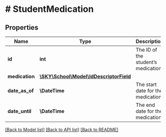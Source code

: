 # # StudentMedication

## Properties

Name | Type | Description | Notes
------------ | ------------- | ------------- | -------------
**id** | **int** | The ID of the student’s medication | [optional]
**medication** | [**\SKY\School\Model\IdDescriptorField**](IdDescriptorField.md) |  | [optional]
**date_as_of** | **\DateTime** | The start date for the medication. | [optional]
**date_until** | **\DateTime** | The end date for the medication. | [optional]

[[Back to Model list]](../../README.md#models) [[Back to API list]](../../README.md#endpoints) [[Back to README]](../../README.md)

